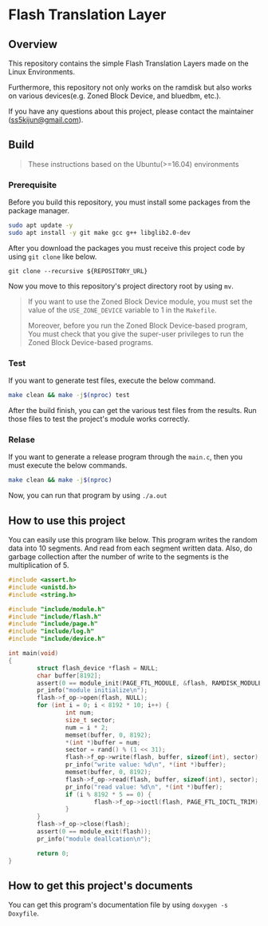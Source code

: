 # Flash Translation Layer

## Overview

This repository contains the simple Flash Translation Layers made on the Linux Environments.

Furthermore, this repository not only works on the ramdisk but also works
on various devices(e.g. Zoned Block Device, and bluedbm, etc.).

If you have any questions about this project, please contact the maintainer (ss5kijun@gmail.com).

## Build

> These instructions based on the Ubuntu(>=16.04) environments

### Prerequisite

Before you build this repository, you must install some packages from
the package manager.

```bash
sudo apt update -y
sudo apt install -y git make gcc g++ libglib2.0-dev
```

After you download the packages you must receive this project code
by using `git clone` like below.

```
git clone --recursive ${REPOSITORY_URL}
```

Now you move to this repository's project directory root by using `mv`.

> If you want to use the Zoned Block Device module, you must set the value
> of the `USE_ZONE_DEVICE` variable to 1 in the `Makefile`.
>
> Moreover, before you run the Zoned Block Device-based program,
> You must check that you give the super-user privileges to run
> the Zoned Block Device-based programs.

### Test

If you want to generate test files, execute the below command.

```bash
make clean && make -j$(nproc) test
```

After the build finish, you can get the various test files from the results.
Run those files to test the project's module works correctly.

### Relase

If you want to generate a release program through the `main.c`,
then you must execute the below commands.

```bash
make clean && make -j$(nproc)
```

Now, you can run that program by using `./a.out`

## How to use this project

You can easily use this program like below. This program writes
the random data into 10 segments. And read from each segment written data.
Also, do garbage collection after the number of write to the segments is
the multiplication of 5.

```c
#include <assert.h>
#include <unistd.h>
#include <string.h>

#include "include/module.h"
#include "include/flash.h"
#include "include/page.h"
#include "include/log.h"
#include "include/device.h"

int main(void)
{
        struct flash_device *flash = NULL;
        char buffer[8192];
        assert(0 == module_init(PAGE_FTL_MODULE, &flash, RAMDISK_MODULE));
        pr_info("module initialize\n");
        flash->f_op->open(flash, NULL);
        for (int i = 0; i < 8192 * 10; i++) {
                int num;
                size_t sector;
                num = i * 2;
                memset(buffer, 0, 8192);
                *(int *)buffer = num;
                sector = rand() % (1 << 31);
                flash->f_op->write(flash, buffer, sizeof(int), sector);
                pr_info("write value: %d\n", *(int *)buffer);
                memset(buffer, 0, 8192);
                flash->f_op->read(flash, buffer, sizeof(int), sector);
                pr_info("read value: %d\n", *(int *)buffer);
                if (i % 8192 * 5 == 0) {
                        flash->f_op->ioctl(flash, PAGE_FTL_IOCTL_TRIM);
                }
        }
        flash->f_op->close(flash);
        assert(0 == module_exit(flash));
        pr_info("module deallcation\n");

        return 0;
}
```

## How to get this project's documents

You can get this program's documentation file by using `doxygen -s Doxyfile`.
